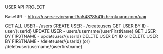 USER API PROJECT

BaseURL - https://userserviceapp-f5a54828541b.herokuapp.com/uap

GET ALL USER - /users 
CREATE USER - /createusers
GET USER BY ID - user/{userId}
UPDATE USER - users/username/{userFirstName}
GET USER BY FIRSTNAME - updateuser/{userId}
DELETE USER BY ID or DELETE USER BY FIRSTNAME - /deleteuser/{userId} (or) /deleteuser/username/{userfirstname}


